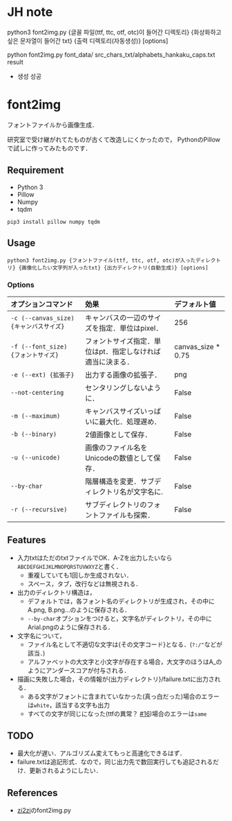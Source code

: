 # JH note

python3 font2img.py {글꼴 파일(ttf, ttc, otf, otc)이 들어간 디렉토리} {화상화하고 싶은 문자열이 들어간 txt} {출력 디렉토리(자동생성)} [options]

python font2img.py font_data/  src_chars_txt/alphabets_hankaku_caps.txt result

- 생성 성공



# font2img
フォントファイルから画像生成．

研究室で受け継がれてたものが古くて改造しにくかったので，
PythonのPillowで試しに作ってみたものです．

## Requirement
- Python 3
- Pillow
- Numpy
- tqdm

```
pip3 install pillow numpy tqdm
```

## Usage
```
python3 font2img.py {フォントファイル(ttf, ttc, otf, otc)が入ったディレクトリ} {画像化したい文字列が入ったtxt} {出力ディレクトリ(自動生成)} [options]
```
### Options
|オプションコマンド|効果|デフォルト値|
|:-|:-|:-|
|`-c (--canvas_size) {キャンバスサイズ}`|キャンバスの一辺のサイズを指定．単位はpixel．|256|
|`-f (--font_size) {フォントサイズ}`|フォントサイズ指定．単位はpt．指定しなければ適当に決まる．|canvas_size * 0.75|
|`-e (--ext) {拡張子}`|出力する画像の拡張子．|png|
|`--not-centering`|センタリングしないように．|False|
|`-m (--maximum)`|キャンバスサイズいっぱいに最大化．処理遅め．|False|
|`-b (--binary)`|2値画像として保存．|False|
|`-u (--unicode)`|画像のファイル名をUnicodeの数値として保存．|False|
|`--by-char`|階層構造を変更．サブディレクトリ名が文字名に.|False|
|`-r (--recursive)`|サブディレクトリのフォントファイルも探索．|False|

## Features
- 入力txtはただのtxtファイルでOK．A-Zを出力したいなら`ABCDEFGHIJKLMNOPQRSTUVWXYZ`と書く．
  - 重複していても1回しか生成されない．
  - スペース，タブ，改行などは無視される．
- 出力のディレクトリ構造は，
  - デフォルトでは，各フォント名のディレクトリが生成され，その中にA.png, B.png...のように保存される．
  - `--by-char`オプションをつけると，文字名がディレクトリ，その中にArial.pngのように保存される．
- 文字名について，
  - ファイル名として不適切な文字は{その文字コード}となる．(`?:/"`などが該当．)
  - アルファベットの大文字と小文字が存在する場合，大文字のほうはA_のようにアンダースコアが付与される．
- 描画に失敗した場合，その情報が{出力ディレクトリ}/failure.txtに出力される．
  - ある文字がフォントに含まれていなかった(真っ白だった)場合のエラーは`white`，該当する文字も出力
  - すべての文字が同じになった(ttfの異常？ [#16](https://github.com/uchidalab/font2img/issues/16))場合のエラーは`same`

## TODO
- 最大化が遅い．アルゴリズム変えてもっと高速化できるはず．
- failure.txtは追記形式．なので，同じ出力先で数回実行しても追記されるだけ．更新されるようにしたい．

## References
- [zi2zi](https://github.com/kaonashi-tyc/zi2zi)のfont2img.py
